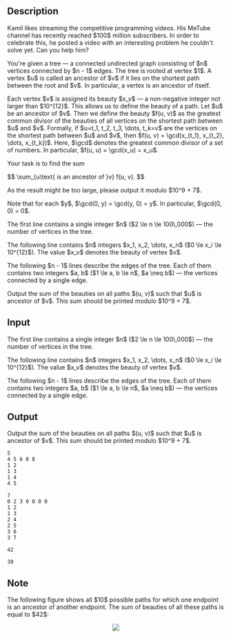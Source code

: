 ## Description

<div><p>Kamil likes streaming the competitive programming videos. His MeTube channel has recently reached $100$ million subscribers. In order to celebrate this, he posted a video with an interesting problem he couldn't solve yet. Can you help him?</p><p>You're given a tree — a connected undirected graph consisting of $n$ vertices connected by $n - 1$ edges. The tree is rooted at vertex $1$. A vertex $u$ is called an <span class="tex-font-style-it">ancestor</span> of $v$ if it lies on the shortest path between the root and $v$. In particular, a vertex is an ancestor of itself.</p><p>Each vertex $v$ is assigned its <span class="tex-font-style-it">beauty</span> $x_v$ — a non-negative integer not larger than $10^{12}$. This allows us to define the beauty of a path. Let $u$ be an ancestor of $v$. Then we define the beauty $f(u, v)$ as the greatest common divisor of the beauties of all vertices on the shortest path between $u$ and $v$. Formally, if $u=t_1, t_2, t_3, \dots, t_k=v$ are the vertices on the shortest path between $u$ and $v$, then $f(u, v) = \gcd(x_{t_1}, x_{t_2}, \dots, x_{t_k})$. Here, $\gcd$ denotes the greatest common divisor of a set of numbers. In particular, $f(u, u) = \gcd(x_u) = x_u$.</p><p>Your task is to find the sum</p><p>$$ \sum_{u\text{ is an ancestor of }v} f(u, v). $$</p><p>As the result might be too large, please output it modulo $10^9 + 7$.</p><p>Note that for each $y$, $\gcd(0, y) = \gcd(y, 0) = y$. In particular, $\gcd(0, 0) = 0$.</p></div><div class="input-specification"><p>The first line contains a single integer $n$ ($2 \le n \le 100\,000$) — the number of vertices in the tree.</p><p>The following line contains $n$ integers $x_1, x_2, \dots, x_n$ ($0 \le x_i \le 10^{12}$). The value $x_v$ denotes the beauty of vertex $v$.</p><p>The following $n - 1$ lines describe the edges of the tree. Each of them contains two integers $a, b$ ($1 \le a, b \le n$, $a \neq b$) — the vertices connected by a single edge.</p></div><div class="output-specification"><p>Output the sum of the beauties on all paths $(u, v)$ such that $u$ is ancestor of $v$. This sum should be printed modulo $10^9 + 7$.</p></div>

## Input

<p>The first line contains a single integer $n$ ($2 \le n \le 100\,000$) — the number of vertices in the tree.</p><p>The following line contains $n$ integers $x_1, x_2, \dots, x_n$ ($0 \le x_i \le 10^{12}$). The value $x_v$ denotes the beauty of vertex $v$.</p><p>The following $n - 1$ lines describe the edges of the tree. Each of them contains two integers $a, b$ ($1 \le a, b \le n$, $a \neq b$) — the vertices connected by a single edge.</p>

## Output

<p>Output the sum of the beauties on all paths $(u, v)$ such that $u$ is ancestor of $v$. This sum should be printed modulo $10^9 + 7$.</p>





```input1
5
4 5 6 0 8
1 2
1 3
1 4
4 5
```




```input2
7
0 2 3 0 0 0 0
1 2
1 3
2 4
2 5
3 6
3 7
```




```output1
42
```




```output2
30
```



## Note

<p>The following figure shows all $10$ possible paths for which one endpoint is an ancestor of another endpoint. The sum of beauties of all these paths is equal to $42$:</p><center> <img class="tex-graphics" src="file://8gPBdebB.png" style="max-width: 100.0%;max-height: 100.0%;"> </center>
